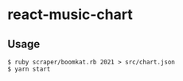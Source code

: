 # react-music-chart

## Usage

```
$ ruby scraper/boomkat.rb 2021 > src/chart.json
$ yarn start
```

